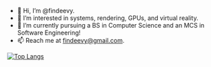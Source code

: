 - 👋 Hi, I’m @findeevy.
- 👀 I’m interested in systems, rendering, GPUs, and virtual reality.
- 🌱 I’m currently pursuing a BS in Computer Science and an MCS in Software Engineering! 
- 📫 Reach me at findeevy@gmail.com.

[![Top Langs](https://github-readme-stats.vercel.app/api/top-langs/?username=findeevy)](https://github.com/anuraghazra/github-readme-stats)
